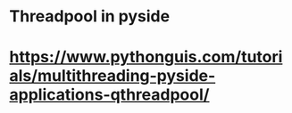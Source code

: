 # Threadpool in pyside
# https://www.pythonguis.com/tutorials/multithreading-pyside-applications-qthreadpool/